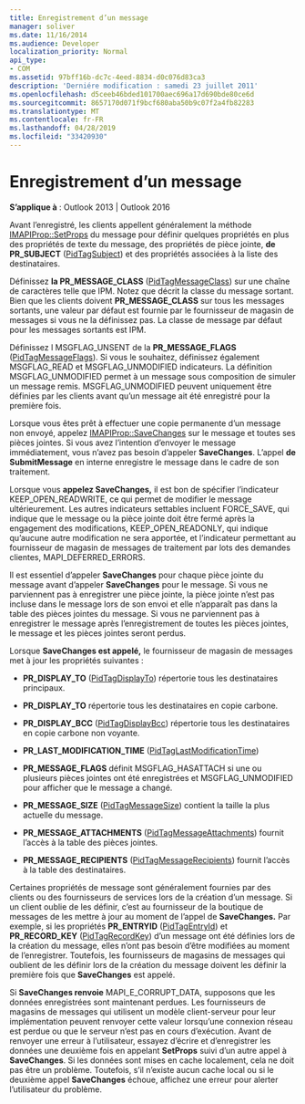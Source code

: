 ```yaml
---
title: Enregistrement d’un message
manager: soliver
ms.date: 11/16/2014
ms.audience: Developer
localization_priority: Normal
api_type:
- COM
ms.assetid: 97bff16b-dc7c-4eed-8834-d0c076d83ca3
description: 'Derniére modification : samedi 23 juillet 2011'
ms.openlocfilehash: d5ceeb46bded101700aec696a17d690bde80ce6d
ms.sourcegitcommit: 8657170d071f9bcf680aba50b9c07f2a4fb82283
ms.translationtype: MT
ms.contentlocale: fr-FR
ms.lasthandoff: 04/28/2019
ms.locfileid: "33420930"
---
```

# <a name="saving-a-message"></a>Enregistrement d’un message

  
  
**S’applique à** : Outlook 2013 | Outlook 2016 
  
Avant l’enregistré, les clients appellent généralement la méthode [IMAPIProp::SetProps](imapiprop-setprops.md) du message pour définir quelques propriétés en plus des propriétés de texte du message, des propriétés de pièce jointe, **de PR_SUBJECT** ([PidTagSubject](pidtagsubject-canonical-property.md)) et des propriétés associées à la liste des destinataires.
  
Définissez **la PR_MESSAGE_CLASS** ([PidTagMessageClass](pidtagmessageclass-canonical-property.md)) sur une chaîne de caractères telle que IPM. Notez que décrit la classe du message sortant. Bien que les clients doivent **PR_MESSAGE_CLASS** sur tous les messages sortants, une valeur par défaut est fournie par le fournisseur de magasin de messages si vous ne la définissez pas. La classe de message par défaut pour les messages sortants est IPM. 
  
Définissez l MSGFLAG_UNSENT de la **PR_MESSAGE_FLAGS** ([PidTagMessageFlags](pidtagmessageflags-canonical-property.md)). Si vous le souhaitez, définissez également MSGFLAG_READ et MSGFLAG_UNMODIFIED indicateurs. La définition MSGFLAG_UNMODIFIED permet à un message sous composition de simuler un message remis. MSGFLAG_UNMODIFIED peuvent uniquement être définies par les clients avant qu’un message ait été enregistré pour la première fois. 
  
Lorsque vous êtes prêt à effectuer une copie permanente d’un message non envoyé, appelez [IMAPIProp::SaveChanges](imapiprop-savechanges.md) sur le message et toutes ses pièces jointes. Si vous avez l’intention d’envoyer le message immédiatement, vous n’avez pas besoin d’appeler **SaveChanges**. L’appel **de SubmitMessage** en interne enregistre le message dans le cadre de son traitement. 
  
Lorsque vous **appelez SaveChanges,** il est bon de spécifier l’indicateur KEEP_OPEN_READWRITE, ce qui permet de modifier le message ultérieurement. Les autres indicateurs settables incluent FORCE_SAVE, qui indique que le message ou la pièce jointe doit être fermé après la engagement des modifications, KEEP_OPEN_READONLY, qui indique qu’aucune autre modification ne sera apportée, et l’indicateur permettant au fournisseur de magasin de messages de traitement par lots des demandes clientes, MAPI_DEFERRED_ERRORS.
  
Il est essentiel d’appeler **SaveChanges** pour chaque pièce jointe du message avant d’appeler **SaveChanges** pour le message. Si vous ne parviennent pas à enregistrer une pièce jointe, la pièce jointe n’est pas incluse dans le message lors de son envoi et elle n’apparaît pas dans la table des pièces jointes du message. Si vous ne parviennent pas à enregistrer le message après l’enregistrement de toutes les pièces jointes, le message et les pièces jointes seront perdus. 
  
Lorsque **SaveChanges est appelé,** le fournisseur de magasin de messages met à jour les propriétés suivantes : 
  
- **PR_DISPLAY_TO** ([PidTagDisplayTo](pidtagdisplayto-canonical-property.md)) répertorie tous les destinataires principaux.
    
- **PR_DISPLAY_TO** répertorie tous les destinataires en copie carbone. 
    
- **PR_DISPLAY_BCC** ([PidTagDisplayBcc](pidtagdisplaybcc-canonical-property.md)) répertorie tous les destinataires en copie carbone non voyante.
    
- **PR_LAST_MODIFICATION_TIME** ([PidTagLastModificationTime](pidtaglastmodificationtime-canonical-property.md))
    
- **PR_MESSAGE_FLAGS** définit MSGFLAG_HASATTACH si une ou plusieurs pièces jointes ont été enregistrées et MSGFLAG_UNMODIFIED pour afficher que le message a changé. 
    
- **PR_MESSAGE_SIZE** ([PidTagMessageSize](pidtagmessagesize-canonical-property.md)) contient la taille la plus actuelle du message.
    
- **PR_MESSAGE_ATTACHMENTS** ([PidTagMessageAttachments](pidtagmessageattachments-canonical-property.md)) fournit l’accès à la table des pièces jointes.
    
- **PR_MESSAGE_RECIPIENTS** ([PidTagMessageRecipients](pidtagmessagerecipients-canonical-property.md)) fournit l’accès à la table des destinataires.
    
Certaines propriétés de message sont généralement fournies par des clients ou des fournisseurs de services lors de la création d’un message. Si un client oublie de les définir, c’est au fournisseur de la boutique de messages de les mettre à jour au moment de l’appel de **SaveChanges.** Par exemple, si les propriétés **PR_ENTRYID** ([PidTagEntryId](pidtagentryid-canonical-property.md)) et **PR_RECORD_KEY** ([PidTagRecordKey](pidtagrecordkey-canonical-property.md)) d’un message ont été définies lors de la création du message, elles n’ont pas besoin d’être modifiées au moment de l’enregistrer. Toutefois, les fournisseurs de magasins de messages qui oublient de les définir lors de la création du message doivent les définir la première fois que **SaveChanges** est appelé. 
  
Si **SaveChanges renvoie** MAPI_E_CORRUPT_DATA, supposons que les données enregistrées sont maintenant perdues. Les fournisseurs de magasins de messages qui utilisent un modèle client-serveur pour leur implémentation peuvent renvoyer cette valeur lorsqu’une connexion réseau est perdue ou que le serveur n’est pas en cours d’exécution. Avant de renvoyer une erreur à l’utilisateur, essayez d’écrire et d’enregistrer les données une deuxième fois en appelant **SetProps** suivi d’un autre appel à **SaveChanges**. Si les données sont mises en cache localement, cela ne doit pas être un problème. Toutefois, s’il n’existe aucun cache local ou si le deuxième appel **SaveChanges** échoue, affichez une erreur pour alerter l’utilisateur du problème. 
  

